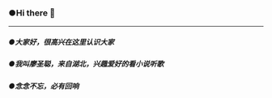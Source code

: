 ### ●Hi there 👋
-----------------------------------------------
#####    ●大家好，很高兴在这里认识大家
#####    ●我叫廖圣聪，来自湖北，兴趣爱好的看小说听歌
#####    ●念念不忘，必有回响
<!--
**LSCLS/LSCLS** is a ✨ _special_ ✨ repository because its `README.md` (this file) appears on your GitHub profile.

Here are some ideas to get you started:

- 🔭 I’m currently working on ...
- 🌱 I’m currently learning ...
- 👯 I’m looking to collaborate on ...
- 🤔 I’m looking for help with ...
- 💬 Ask me about ...
- 📫 How to reach me: ...
- 😄 Pronouns: ...
- ⚡ Fun fact: ...
-->
